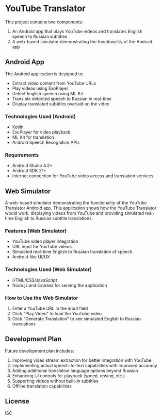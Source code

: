 # YouTube Translator

This project contains two components:
1. An Android app that plays YouTube videos and translates English speech to Russian subtitles
2. A web-based simulator demonstrating the functionality of the Android app

## Android App

The Android application is designed to:
- Extract video content from YouTube URLs
- Play videos using ExoPlayer
- Detect English speech using ML Kit
- Translate detected speech to Russian in real-time
- Display translated subtitles overlaid on the video

### Technologies Used (Android)
- Kotlin
- ExoPlayer for video playback
- ML Kit for translation
- Android Speech Recognition APIs

### Requirements
- Android Studio 4.2+
- Android SDK 21+
- Internet connection for YouTube video access and translation services

## Web Simulator

A web-based simulator demonstrating the functionality of the YouTube Translator Android app. This application shows how the YouTube Translator would work, displaying videos from YouTube and providing simulated real-time English to Russian subtitle translations.

### Features (Web Simulator)

- YouTube video player integration
- URL input for YouTube videos
- Simulated real-time English to Russian translation of speech
- Android-like UI/UX

### Technologies Used (Web Simulator)

- HTML/CSS/JavaScript
- Node.js and Express for serving the application

### How to Use the Web Simulator

1. Enter a YouTube URL in the input field
2. Click "Play Video" to load the YouTube video
3. Click "Generate Translation" to see simulated English to Russian translations

## Development Plan

Future development plan includes:
1. Improving video stream extraction for better integration with YouTube
2. Implementing actual speech-to-text capabilities with improved accuracy
3. Adding additional translation language options beyond Russian
4. Enhancing UI controls for playback (speed, rewind, etc.)
5. Supporting videos without built-in subtitles
6. Offline translation capabilities

## License

ISC